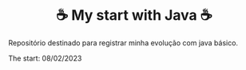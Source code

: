 <div align="center">
    <h1>☕ My start with Java ☕ </h1>
</div>

Repositório destinado para registrar minha evolução com java básico.

The start: 08/02/2023
